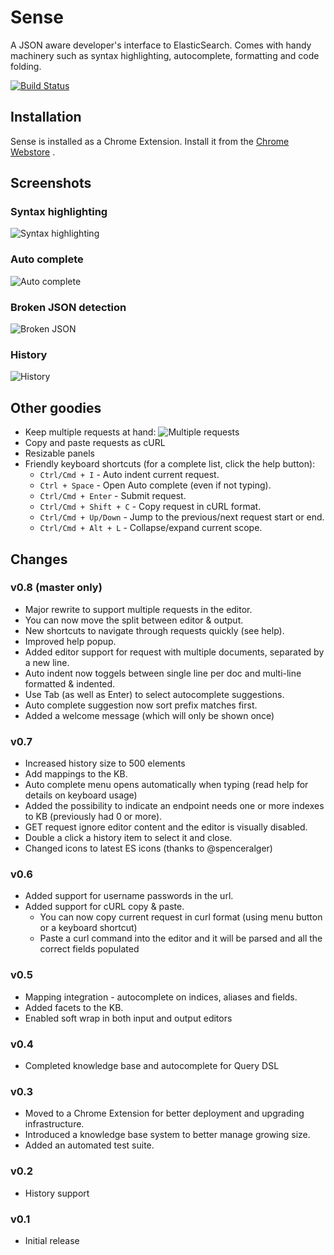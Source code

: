 Sense
=====

A JSON aware developer's interface to ElasticSearch. Comes with handy machinery such as syntax highlighting, autocomplete,
formatting and code folding.

[![Build Status](https://travis-ci.org/bleskes/sense.png)](https://travis-ci.org/bleskes/sense)

Installation
------------

Sense is installed as a Chrome Extension. Install it from
the [Chrome Webstore](http://bit.ly/es_sense) .

Screenshots
-----------

### Syntax highlighting
![Syntax highlighting](https://github.com/bleskes/sense/raw/multi_req/docs/syntaxhighlighting.png)

### Auto complete
![Auto complete](https://github.com/bleskes/sense/raw/multi_req/docs/autocomplete.png)

### Broken JSON detection
![Broken JSON](https://github.com/bleskes/sense/raw/multi_req/docs/broken.png)

### History
![History](https://github.com/bleskes/sense/raw/multi_req/docs/history.png)

Other goodies
-----

- Keep multiple requests at hand:
  ![Multiple requests](https://github.com/bleskes/sense/raw/multi_req/docs/requestformat.png)
- Copy and paste requests as cURL
- Resizable panels
- Friendly keyboard shortcuts (for a complete list, click the help button):
    * `Ctrl/Cmd + I`         - Auto indent current request.
    * `Ctrl + Space`         - Open Auto complete (even if not typing).
    * `Ctrl/Cmd + Enter`     - Submit request.
    * `Ctrl/Cmd + Shift + C` - Copy request in cURL format.
    * `Ctrl/Cmd + Up/Down`   - Jump to the previous/next request start or end.
    * `Ctrl/Cmd + Alt + L`   - Collapse/expand current scope.

Changes
-------

### v0.8 (master only)
- Major rewrite to support multiple requests in the editor.
- You can now move the split between editor & output.
- New shortcuts to navigate through requests quickly (see help).
- Improved help popup.
- Added editor support for request with multiple documents, separated by a new line.
- Auto indent now toggels between single line per doc and multi-line formatted & indented.
- Use Tab (as well as Enter) to select autocomplete suggestions.
- Auto complete suggestion now sort prefix matches first.
- Added a welcome message (which will only be shown once)

### v0.7
- Increased history size to 500 elements
- Add mappings to the KB.
- Auto complete menu opens automatically when typing (read help for details on keyboard usage)
- Added the possibility to indicate an endpoint needs one or more indexes to KB (previously had 0 or more).
- GET request ignore editor content and the editor is visually disabled.
- Double a click a history item to select it and close.
- Changed icons to latest ES icons (thanks to @spenceralger)

### v0.6
- Added support for username passwords in the url.
- Added support for cURL copy & paste.
    - You can now copy current request in curl format (using menu button or a keyboard shortcut)
    - Paste a curl command into the editor and it will be parsed and all the correct fields populated

### v0.5
- Mapping integration - autocomplete on indices, aliases and fields.
- Added facets to the KB.
- Enabled soft wrap in both input and output editors

### v0.4
- Completed knowledge base and autocomplete for Query DSL

### v0.3
- Moved to a Chrome Extension for better deployment and upgrading infrastructure.
- Introduced a knowledge base system to better manage growing size.
- Added an automated test suite.

### v0.2
- History support

### v0.1
- Initial release
